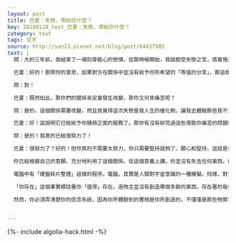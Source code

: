```yaml
---
layout: post
title: 巴夏：失戀，帶給你什麼？
key: 20180110_text_巴夏：失戀，帶給你什麼？
category: text
tags: 文字
source: http://san23.pixnet.net/blog/post/64437985
text: |
  問：大約三年前，我結束了一場刻骨銘心的戀情，從那時候開始，我就飽受失戀之苦，感覺悵然若失、傷心欲絕、痛不欲生⋯我生命中的很多東西似乎也因此土崩瓦解、分崩離析⋯我的電話停機了，家沒了，生意破產了⋯等等⋯這也讓我在靈魂方面做了很多的反省，嗯⋯我渴望能夠擁有一個互相支持的關係。

  巴夏：好的！那照你的意思，如果對方在關係中並沒有給予你所希望的「等值的分享」，那這樣的關係就不是你所喜好的，是不是呢？

  問：對！

  巴夏：既然如此，那你們的關係肯定會發生改變，那你又何來痛苦呢？

  問：是的，這個關係需要改變。而且我覺得這次失戀是我人生的催化劑，讓我去體驗那些我不允許自己去感受的痛苦，甚至不想回憶起那些過去。

  巴夏：好！這說明它已經給予你積極正面的服務了。那你有沒有研究過這些導致你痛苦的問題呢？你有沒有「鑽進」這些痛苦裡面呢？

  問：是的！我真的已經很努力了！

  巴夏：很努力了？好的！但你真的不需要太努力，你只需要堅持就夠了。願心和堅持，這就是你需要的全部。當然，你更不需要因此而苦苦掙扎。你也不需要因為這些問題時不時地冒出而感覺自己很糟糕。

  你已經根據自己的意願，充分地利用了這個關係。從這個意義上講，你並沒有失去任何東西。而且通過找回你（創造）的所有的意識的碎片，你會讓自己變得更加完整。

  電腦中有「硬盤碎片整理」這樣的程序。電腦，其實是人類對宇宙意識的一種模擬。同樣，對方做了他們所做的事，跟你共同創造了分手的經歷，這是他們在那種情況下所能做的最有愛的事。因為他們把你推到你（內在）的問題面前，而這些問題可能會妨礙你創造出你真正喜好的情感關係。你可以不把它定義成一種損失，因為你通過你們的交往，讓你對自己有了極大的瞭解，明白嗎？

  「你存在」這個事實標誌著你「值得」存在。造物主並沒有創造哪個多餘的東西。存在著的每個事物都擁有一席之地，而且祂也值得知道自己值得擁有。你也不例外。你值得擁有你能想像到的，或者渴望擁有的一切！

  然而，你必須弄清楚你的信念系統，因為你所體驗到的實相是你所創造的，不僅僅是那些物質實相，甚至還包括一些你們所說的非物質的實相。


---
```


{%- include algolia-hack.html -%}
